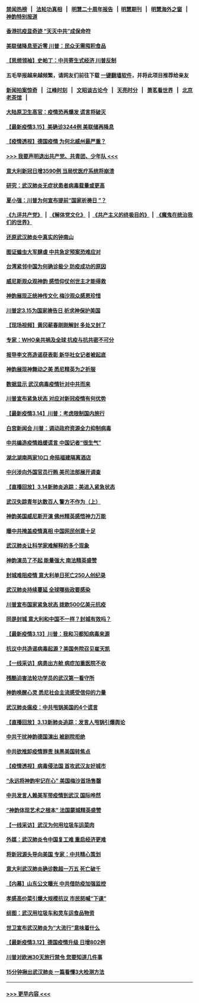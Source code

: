 #### [禁闻热榜](热点新闻.md?=0)  &nbsp;&nbsp;|&nbsp;&nbsp; [法轮功真相](https://github.com/gfw-breaker/truth/blob/master/README.md?=0) &nbsp;&nbsp;|&nbsp;&nbsp; [明慧二十周年报告](https://github.com/gfw-breaker/mh-reports/blob/master/README.md?=0) &nbsp;&nbsp;|&nbsp;&nbsp;[明慧期刊](https://github.com/gfw-breaker/mh-qikan) &nbsp;&nbsp;|&nbsp;&nbsp; [明慧海外之窗](https://github.com/gfw-breaker/mh-news/blob/master/README.md?=0) &nbsp;&nbsp;|&nbsp;&nbsp; [神韵特别报道](https://github.com/gfw-breaker/mh-news/blob/master/shenyun.md?=0)
#### [香港抗疫显奇迹 “天灭中共”成保命符](../pages/nf4514/n11942593.md?t=03161102) 
#### [美联储降息至近零 川普：民众无需囤积食品](../pages/nf4514/n11943043.md?t=03161102) 
#### [【思想领袖】史帕丁：中共寄生式经济 川普反制](../pages/nf4514/n11805341.md?t=03161102) 
#### 五毛举报越来越频繁，请网友们前往下载 [一键翻墙软件](https://github.com/gfw-breaker/ssr-accounts)，并将此项目推荐给亲友
#### [新闻拍案惊奇](https://github.com/gfw-breaker/banned-news/blob/master/pages/link4.md) &nbsp;&nbsp;|&nbsp;&nbsp; [江峰时刻](https://github.com/gfw-breaker/banned-news/blob/master/pages/link4.md) &nbsp;&nbsp;|&nbsp;&nbsp; [文昭谈古论今](https://github.com/gfw-breaker/banned-news/blob/master/pages/link4.md) &nbsp;&nbsp;|&nbsp;&nbsp; [天亮时分](https://github.com/gfw-breaker/banned-news/blob/master/pages/link4.md) &nbsp;&nbsp;|&nbsp;&nbsp; [萧茗看世界](https://github.com/gfw-breaker/banned-news/blob/master/pages/link4.md) &nbsp;&nbsp;|&nbsp;&nbsp; [北京老茶馆](https://github.com/gfw-breaker/banned-news/blob/master/pages/link4.md) &nbsp;&nbsp;|&nbsp;&nbsp; 
#### [大陆原卫生高官：疫情恐再爆发 谎言将破灭](../pages/nf4514/n11942229.md?t=03161102) 
#### [【最新疫情3.15】美确诊3244例 美联储再降息](../pages/nf4514/n11940988.md?t=03161102) 
#### [【疫情透视】德国疫情 为何北威州最严重？](../pages/nf4514/n11941122.md?t=03161102) 
#### [>>> 我要声明退出共产党、共青团、少年队 <<<](https://github.com/begood0513/goodnews/blob/master/quit/letter.md) 
#### [意大利新冠日增3590例 当局忧医疗系统将崩溃](../pages/nf4514/n11942691.md?t=03161102) 
#### [研究：武汉肺炎无症状患者病毒载量或更高](../pages/nf4514/n11942608.md?t=03161102) 
#### [夏小强：川普为何宣布提前“国家祈祷日 ”？](../pages/nf4514/n11941258.md?t=03161102) 
#### [《九评共产党》](https://github.com/begood0513/9ping.md/blob/master/README.md) &nbsp;|&nbsp; [《解体党文化》](../../../../jtdwh.md/blob/master/README.md)  &nbsp;|&nbsp; [《共产主义的终极目的》](../../../../gczydzjmd.md/blob/master/README.md) &nbsp;|&nbsp; [《魔鬼在统治我们的世界》](../../../../mgztzwmdsj.md/blob/master/README.md) 
#### [还原武汉肺炎中真实的钟南山](../pages/nf4514/n11938593.md?t=03161102) 
#### [图证蝗虫大军肆虐 中共急定预案恐难应对](../pages/nf4514/n11942373.md?t=03161102) 
#### [台湾紧邻中国为何确诊极少 防疫成功的原因](../pages/nf4514/n11940819.md?t=03161102) 
#### [威尼斯观众观神韵 感悟仰仗创世主才能得救](../pages/nf4514/n11942195.md?t=03161102) 
#### [神韵展现正统神传文化 梅沙观众感恩珍惜](../pages/nf4514/n11941925.md?t=03161102) 
#### [川普定3.15为国家祷告日 祈求神保护美国](../pages/nf4514/n11941475.md?t=03161102) 
#### [【现场视频】黄冈蕲春刚刚解封 多处又封了](../pages/nf4514/n11941108.md?t=03161102) 
#### [专家：WHO亲共祸及全球 抗疫与抗共密不可分](../pages/nf4514/n11935110.md?t=03161102) 
#### [报导李文亮造谣获表彰 新华社女记者被起底](../pages/nf4514/n11939689.md?t=03161102) 
#### [神韵展现神舞动之美 悉尼精英为之折服](../pages/nf4514/n11940887.md?t=03161102) 
#### [数据显示 武汉病毒疫情针对中共而来](../pages/nf4514/n11940697.md?t=03161102) 
#### [川普宣布紧急状态 对应对新冠疫情有何优势](../pages/nf4514/n11940632.md?t=03161102) 
#### [【最新疫情3.14】川普：考虑限制国内旅行](../pages/nf4514/n11939189.md?t=03161102) 
#### [白宫新闻会 川普：调动政府资源全力抑制病毒](../pages/nf4514/n11940558.md?t=03161102) 
#### [中共编造疫情趋缓谎言 中国记者“很生气”](../pages/nf4514/n11940605.md?t=03161102) 
#### [湖北湖南两家10口 命殒福建隔离酒店](../pages/nf4514/n11940419.md?t=03161102) 
#### [中兴涉向外国官员行贿 美司法部展开调查](../pages/nf4514/n11940378.md?t=03161102) 
#### [【直播回放】3.14新肺炎追踪：美进入紧急状态](../pages/nf4514/n11940229.md?t=03161102) 
#### [武汉失踪青年达数百人 警方不作为（上）](../pages/nf4514/n11939304.md?t=03161102) 
#### [神韵美国威尼斯开演 佛州精英感悟神力万能](../pages/nf4514/n11939847.md?t=03161102) 
#### [曝中共掩盖疫情真相 中国网民创意十足](../pages/nf4514/n11939039.md?t=03161102) 
#### [武汉肺炎让科学家难解释的多个现象](../pages/nf4514/n11938553.md?t=03161102) 
#### [神韵演员了不起 能量强大 南法精英盛赞](../pages/nf4514/n11939368.md?t=03161102) 
#### [封城难阻疫情 意大利单日死亡250人创纪录](../pages/nf4514/n11939185.md?t=03161102) 
#### [武汉肺炎持续蔓延 全球哪些政要感染](../pages/nf4514/n11938672.md?t=03161102) 
#### [川普宣布国家紧急状态 拨款500亿美元抗疫](../pages/nf4514/n11939032.md?t=03161102) 
#### [同是封城 意大利和中国不一样？封城有效吗？](../pages/nf4514/n11938855.md?t=03161102) 
#### [【最新疫情3.13】川普：我和习都知病毒来源](../pages/nf4514/n11936755.md?t=03161102) 
#### [抗议中共造谣病毒起源？美国务院召见崔天凯](../pages/nf4514/n11938747.md?t=03161102) 
#### [【一线采访】病患出方舱 病症加重医院不收](../pages/nf4514/n11938627.md?t=03161102) 
#### [残酷迫害法轮功学员的武汉第一看守所](../pages/nf4514/n11935225.md?t=03161102) 
#### [神韵唤醒心灵 悉尼社会主流感受信仰的力量](../pages/nf4514/n11938756.md?t=03161102) 
#### [武汉肺炎瘟疫：中共甩锅美国的4个谎言](../pages/nf4514/n11938370.md?t=03161102) 
#### [【直播回放】3.13新肺炎追踪：发言人甩锅引爆舆论](../pages/nf4514/n11938042.md?t=03161102) 
#### [中共干扰神韵德国演出 被剧院拒绝](../pages/nf4514/n11927987.md?t=03161102) 
#### [中共欲推卸疫情罪责 抹黑美国转焦点](../pages/nf4514/n11937702.md?t=03161102) 
#### [【疫情透视】病毒侵法国 首攻武汉友好城市](../pages/nf4514/n11933899.md?t=03161102) 
#### [“永远将神韵牢记在心” 美国梅沙首场售罄](../pages/nf4514/n11937517.md?t=03161102) 
#### [中共发言人赖美军带疫情到武汉 国际哗然](../pages/nf4514/n11936484.md?t=03161102) 
#### [“神韵体现艺术之根本” 法国蒙城精英盛赞](../pages/nf4514/n11937066.md?t=03161102) 
#### [【一线采访】武汉为何用垃圾车运菜肉](../pages/nf4514/n11936647.md?t=03161102) 
#### [外媒：武汉肺炎令中国复工难 重启经济更难](../pages/nf4514/n11936267.md?t=03161102) 
#### [将新冠源头导向美国 专家：中共精心策划](../pages/nf4514/n11936432.md?t=03161102) 
#### [意大利武汉肺炎确诊数超一万五 死亡破千](../pages/nf4514/n11936332.md?t=03161102) 
#### [【内幕】山东公文曝光 中共借防疫加强监控](../pages/nf4514/n11934303.md?t=03161102) 
#### [孝感高价菜引爆大规模抗议 市民怒喊“下课”](../pages/nf4514/n11936264.md?t=03161102) 
#### [组图：武汉用垃圾车和灵车运食品物资](../pages/nf4514/n11935329.md?t=03161102) 
#### [世卫宣布武汉肺炎为“大流行”意味着什么](../pages/nf4514/n11935933.md?t=03161102) 
#### [【最新疫情3.12】德国疫情升级 日增802例](../pages/nf4514/n11933628.md?t=03161102) 
#### [川普对欧洲30天旅行禁令 您要知道几件事](../pages/nf4514/n11935870.md?t=03161102) 
#### [15分钟揪出武汉肺炎 一篇看懂3大检测方法](../pages/nf4514/n11933731.md?t=03161102) 

----
#### [ >>> 更早内容 <<< ](../indexes/nf4514-earlier.md)
